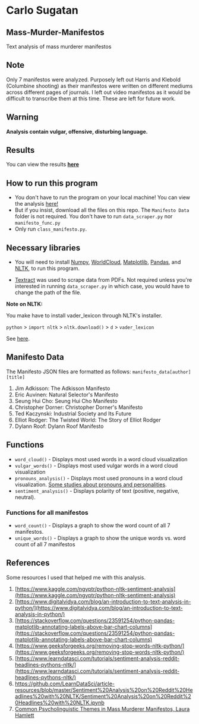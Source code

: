 # Carlo Sugatan

## Mass-Murder-Manifestos
Text analysis of mass murderer manifestos

## Note
Only 7 manifestos were analyzed. Purposely left out Harris and Klebold (Columbine shooting) as their manifestos were written on different mediums across different pages of journals. I left out video manifestos as it would be difficult to transcribe them at this time. These are left for future work.

## Warning
**Analysis contain vulgar, offensive, disturbing language.**

## Results
You can view the results **[here](https://github.com/carlosugatan/Mass-Murder-Manifestos/blob/master/Final%20Project%20Functions.ipynb)**

## How to run this program
- You don't have to run the program on your local machine! You can view the analysis [here!](https://github.com/carlosugatan/Mass-Murder-Manifestos/blob/master/Final%20Project%20Functions.ipynb)
- But if you insist, download all the files on this repo. The `Manifesto Data` folder is not required. You don't have to run `data_scraper.py` nor `manifesto_func.py`
- Only run `class_manifesto.py`.

## Necessary libraries
- You will need to install [Numpy](https://www.scipy.org/install.html), [WorldCloud](https://github.com/amueller/word_cloud), [Matplotlib](https://matplotlib.org/users/installing.html), [Pandas](https://pandas.pydata.org/getpandas.html), and [NLTK](https://www.nltk.org/install.html), to run this program.

- [Textract](https://textract.readthedocs.io/en/stable/) was used to scrape data from PDFs. Not required unless you're interested in running `data_scraper.py` in which case, you would have to change the path of the file.

**Note on NLTK:**

You make have to install vader_lexicon through NLTK's installer.

`python` > `import nltk` > `nltk.download()` > `d` > `vader_lexicon`

See [here](https://stackoverflow.com/questions/43546593/error-message-with-nltk-sentiment-vader-in-python).

## Manifesto Data
The Manifesto JSON files are formatted as follows:
`manifesto_data[author][title]`
1. Jim Adkisson: The Adkisson Manifesto
2. Eric Auvinen: Natural Selector's Manifesto
3. Seung Hui Cho: Seung Hui Cho Manifesto
4. Christopher Dorner: Christopher Dorner's Manifesto
5. Ted Kaczynski: Industrial Society and Its Future
6. Elliot Rodger: The Twisted World: The Story of Elliot Rodger 
7. Dylann Roof: Dylann Roof Manifesto

## Functions
- `word_cloud()` - Displays most used words in a word cloud visualization 
- `vulgar_words()` - Displays most used vulgar words in a word cloud visualization
- `pronouns_analysis()` - Displays most used pronouns in a word cloud visualization. [Some studies about pronouns and personalities](https://hbr.org/2011/12/your-use-of-pronouns-reveals-your-personality).
- `sentiment_analysis()` - Displays polarity of text (positive, negative, neutral).

### Functions for all manifestos 
- `word_count()` - Displays a graph to show the word count of all 7 manifestos.
- `unique_words()` - Displays a graph to show the unique words vs. word count of all 7 manifestos

## References
Some resources I used that helped me with this analysis. 
1. [https://www.kaggle.com/ngyptr/python-nltk-sentiment-analysis](https://www.kaggle.com/ngyptr/python-nltk-sentiment-analysis)
2. [https://www.digitalvidya.com/blog/an-introduction-to-text-analysis-in-python/](https://www.digitalvidya.com/blog/an-introduction-to-text-analysis-in-python/)
3. [https://stackoverflow.com/questions/23591254/python-pandas-matplotlib-annotating-labels-above-bar-chart-columns](https://stackoverflow.com/questions/23591254/python-pandas-matplotlib-annotating-labels-above-bar-chart-columns)
4. [https://www.geeksforgeeks.org/removing-stop-words-nltk-python/](https://www.geeksforgeeks.org/removing-stop-words-nltk-python/)
5. [https://www.learndatasci.com/tutorials/sentiment-analysis-reddit-headlines-pythons-nltk/](https://www.learndatasci.com/tutorials/sentiment-analysis-reddit-headlines-pythons-nltk/)
6. [https://github.com/LearnDataSci/article-resources/blob/master/Sentiment%20Analysis%20on%20Reddit%20Headlines%20with%20NLTK/Sentiment%20Analysis%20on%20Reddit%20Headlines%20with%20NLTK.ipynb
](https://github.com/LearnDataSci/article-resources/blob/master/Sentiment%20Analysis%20on%20Reddit%20Headlines%20with%20NLTK/Sentiment%20Analysis%20on%20Reddit%20Headlines%20with%20NLTK.ipynb
)
7. [Common Psycholinguistic Themes in Mass Murderer Manifestos, Laura Hamlett](https://scholarworks.waldenu.edu/cgi/viewcontent.cgi?article=4596&context=dissertations)
